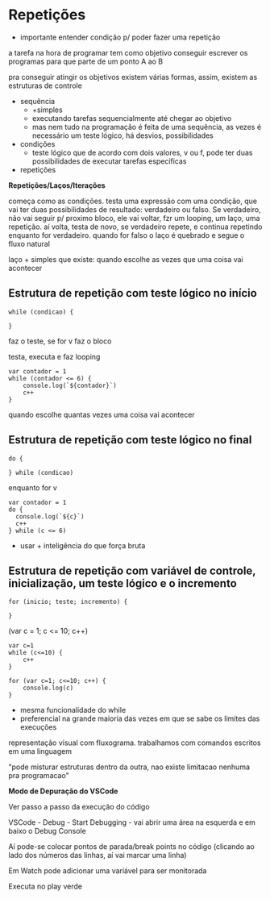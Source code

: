 # Repetições

* importante entender condição p/ poder fazer uma repetição

a tarefa na hora de programar tem como objetivo conseguir escrever os programas para que parte de um ponto A ao B

pra conseguir atingir os objetivos existem várias formas, assim, existem as estruturas de controle

- sequência
	- +simples
	- executando tarefas sequencialmente até chegar ao objetivo
	- mas nem tudo na programação é feita de uma sequência, as vezes é necessário um teste lógico, há desvios, possibilidades
- condições
	- teste lógico que de acordo com dois valores, v ou f, pode ter duas possibilidades de executar tarefas específicas
- repetições

**Repetições/Laços/Iterações**

começa como as condições. testa uma expressão com uma condição, que vai ter duas possibilidades de resultado: verdadeiro ou falso. Se verdadeiro, não vai seguir p/ proximo bloco, ele vai voltar, fzr um looping, um laço, uma repetição. aí volta, testa de novo, se verdadeiro repete, e continua repetindo enquanto for verdadeiro. quando for falso o laço é quebrado e segue o fluxo natural

laço + simples que existe: quando escolhe as vezes que uma coisa vai acontecer

## Estrutura de repetição com teste lógico no início
```
while (condicao) {

}
```
faz o teste, se for v faz o bloco

testa, executa e faz looping

```
var contador = 1
while (contador <= 6) {
    console.log(`${contador}`)
    c++
}
```
quando escolhe quantas vezes uma coisa vai acontecer

## Estrutura de repetição com teste lógico no final
```
do {

} while (condicao)
```
enquanto for v

```
var contador = 1
do {
  console.log(`${c}`)
  c++
} while (c <= 6)
```

* usar + inteligência do que força bruta

## Estrutura de repetição com variável de controle, inicialização, um teste lógico e o incremento
```
for (inicio; teste; incremento) {

}
```
(var c = 1; c <= 10; c++)

```
var c=1
while (c<=10) {
    c++
}

for (var c=1; c<=10; c++) {
    console.log(c)
}
```

* mesma funcionalidade do while
* preferencial na grande maioria das vezes em que se sabe os limites das execuções

representação visual com fluxograma. trabalhamos com comandos escritos em uma linguagem

"pode misturar estruturas dentro da outra, nao existe limitacao nenhuma pra programacao"

**Modo de Depuração do VSCode**

Ver passo a passo da execução do código

VSCode - Debug - Start Debugging - vai abrir uma área na esquerda e em baixo o Debug Console

Aí pode-se colocar pontos de parada/break points no código (clicando ao lado dos números das linhas, aí vai marcar uma linha)

Em Watch pode adicionar uma variável para ser monitorada

Executa no play verde
